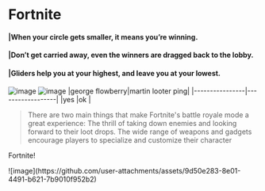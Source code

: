 # **Fortnite**
#### |When your circle gets smaller, it means you’re winning.
#### |Don’t get carried away, even the winners are dragged back to the lobby.
#### |Gliders help you at your highest, and leave you at your lowest.
 ![image](https://github.com/user-attachments/assets/7b21b195-88ad-4e62-a014-ec1c2685258d)
 ![image](https://github.com/user-attachments/assets/9d50e283-8e01-4491-b621-7b9010f952b2)
|george flowberry|martin looter ping|
|----------------|------------------|
|yes             |ok                |
> There are two main things that make Fortnite's battle royale mode a great experience: The thrill of taking down enemies and looking forward to their loot drops. The wide range of weapons and gadgets encourage players to specialize and customize their character
<p>Fortnite!</p>
 ![image](https://github.com/user-attachments/assets/9d50e283-8e01-4491-b621-7b9010f952b2)


